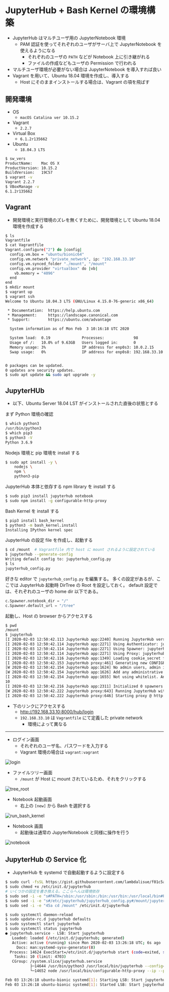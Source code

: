 # JupyterHub + Bash Kernel の環境構築

- JupyterHub はマルチユーザ用の JupyterNotebook 環境
  - PAM 認証を使ってそれぞれのユーザがサーバ上で JupyterNotebook を使えるようになる
    - それぞれのユーザの `PATH` などが Notebook 上に引き継がれる
    - ファイルの作成などもユーザの Permission で行われる
- マルチユーザ環境が必要がない場合は JupyterNotebook を導入すれば良い
- Vagrant を用いて、Ubuntu 18.04 環境を作成し、導入する
  - Host にそのままインストールする場合は、Vagrant の項を飛ばす

## 開発環境

- OS
  - `macOS Catalina ver 10.15.2`
- Vagrant
  - `2.2.7`
- Virtual Box
  - `6.1.2r135662`
- Ubuntu
  - `18.04.3 LTS`

```bash
$ sw_vers
ProductName:	Mac OS X
ProductVersion:	10.15.2
BuildVersion:	19C57
$ vagrant -v
Vagrant 2.2.7
$ VBoxManage -v
6.1.2r135662
```

## Vagrant

- 開発環境と実行環境のズレを無くすために、開発環境として Ubuntu 18.04 環境を作成する

```bash
$ ls
Vagrantfile
$ cat Vagrantfile
Vagrant.configure("2") do |config|
  config.vm.box = "ubuntu/bionic64"
  config.vm.network "private_network", ip: "192.168.33.10"
  config.vm.synced_folder "./mount", "/mount"
  config.vm.provider "virtualbox" do |vb|
    vb.memory = "4096"
  end
end
$ mkdir mount
$ vagrant up
$ vagrant ssh
Welcome to Ubuntu 18.04.3 LTS (GNU/Linux 4.15.0-76-generic x86_64)

 * Documentation:  https://help.ubuntu.com
 * Management:     https://landscape.canonical.com
 * Support:        https://ubuntu.com/advantage

  System information as of Mon Feb  3 10:16:18 UTC 2020

  System load:  0.19              Processes:             98
  Usage of /:   10.0% of 9.63GB   Users logged in:       0
  Memory usage: 3%                IP address for enp0s3: 10.0.2.15
  Swap usage:   0%                IP address for enp0s8: 192.168.33.10


0 packages can be updated.
0 updates are security updates.
$ sudo apt update && sudo apt upgrade -y
```

## JupyterHUb

- 以下、Ubuntu Server 18.04 LST がインストールされた直後の状態とする

まず Python 環境の確認

```bash
$ which python3
/usr/bin/python3
$ which pip3
$ python3 -V
Python 3.6.9
```

Nodejs 環境と pip 環境を install する

```bash
$ sudo apt install -y \
    nodejs \
    npm \
    python3-pip
```

JupyterHub 本体と依存する npm library を install する

```bash
$ sudo pip3 install jupyterhub notebook
$ sudo npm install -g configurable-http-proxy
```

Bash Kernel を install する

```bash
$ pip3 install bash_kernel
$ python3 -m bash_kernel.install
Installing IPython kernel spec
```

JupyterHub の設定 file を作成し、起動する

```bash
$ cd /mount  # Vagrantfile 内で host に mount されるように設定されている
$ jupyterhub --generate-config
Writing default config to: jupyterhub_config.py
$ ls
jupyterhub_config.py
```

好きな editor で `jupyterhub_config.py` を編集する。
多くの設定があるが、ここでは JupyterHub 起動時 DirTree の Root を設定しておく。
default 設定では、それぞれのユーザの home dir 以下である。

```python
c.Spawner.notebook_dir = "/"
c.Spawner.default_url = "/tree"
```

起動し、Host の browser からアクセスする

```bash
$ pwd
/mount
$ jupyterhub
[I 2020-02-03 12:50:42.113 JupyterHub app:2240] Running JupyterHub version 1.1.0
[I 2020-02-03 12:50:42.114 JupyterHub app:2271] Using Authenticator: jupyterhub.auth.PAMAuthenticator-1.1.0
[I 2020-02-03 12:50:42.114 JupyterHub app:2271] Using Spawner: jupyterhub.spawner.LocalProcessSpawner-1.1.0
[I 2020-02-03 12:50:42.114 JupyterHub app:2271] Using Proxy: jupyterhub.proxy.ConfigurableHTTPProxy-1.1.0
[I 2020-02-03 12:50:42.116 JupyterHub app:1349] Loading cookie_secret from /mount/jupyterhub_cookie_secret
[I 2020-02-03 12:50:42.153 JupyterHub proxy:461] Generating new CONFIGPROXY_AUTH_TOKEN
[W 2020-02-03 12:50:42.154 JupyterHub app:1624] No admin users, admin interface will be unavailable.
[W 2020-02-03 12:50:42.154 JupyterHub app:1626] Add any administrative users to `c.Authenticator.admin_users` in config.
[I 2020-02-03 12:50:42.154 JupyterHub app:1655] Not using whitelist. Any authenticated user will be allowed.
10
[I 2020-02-03 12:50:42.216 JupyterHub app:2311] Initialized 0 spawners in 0.007 seconds
[W 2020-02-03 12:50:42.222 JupyterHub proxy:643] Running JupyterHub without SSL.  I hope there is SSL termination happening somewhere else...
[I 2020-02-03 12:50:42.222 JupyterHub proxy:646] Starting proxy @ http://:8000
```

- 下のリンクにアクセスする
  - http://192.168.33.10:8000/hub/login
  - `192.168.33.10` は `Vagrantfile` にて定義した private network
    - 環境によって異なる

---

- ログイン画面
  - それぞれのユーザ名、パスワードを入力する
  - Vagrant 環境の場合は `vagrant:vagrant`

![login](./img/login.png)

- ファイルツリー画面
  - `/mount` が Host に mount されているため、それをクリックする

![tree_root](./img/tree_root.png)

- Notebook 起動画面
  - 右上の `[new]` から Bash を選択する

![run_bash_kernel](./img/run_bash_kernel.png)

- Notebook 画面
  - 起動後は通常の JupyterNotebook と同様に操作を行う

![notebook](./img/notebook.png)

## JupyterHub の Service 化

- JupyterHub を systemd で自動起動するように設定する

```bash
$ sudo curl -fsSL https://gist.githubusercontent.com/lambdalisue/f01c5a65e81100356379/raw/ecf427429f07a6c2d6c5c42198cc58d4e332b425/jupyterhub -o /etc/init.d/jupyterhub
$ sudo chmod +x /etc/init.d/jupyterhub
# いくつかの設定を書き換える。ここらへんは環境依存
$ sudo sed -i -e "s#PATH=/sbin:/usr/sbin:/bin:/usr/bin:/usr/local/bin#PATH=$(echo $PATH)#g" /etc/init.d/jupyterhub
$ sudo sed -i -e "s#/etc/jupyterhub/jupyterhub_config.py#/mount/jupyterhub_config.py#g" /etc/init.d/jupyterhub
$ sudo sed -i -e "45a cd /mount" /etc/init.d/jupyterhub

$ sudo systemctl daemon-reload
$ sudo update-rc.d jupyterhub defaults
$ sudo systemctl start jupyterhub
$ sudo systemctl status jupyterhub
● jupyterhub.service - LSB: Start jupyterhub
   Loaded: loaded (/etc/init.d/jupyterhub; generated)
   Active: active (running) since Mon 2020-02-03 13:26:18 UTC; 6s ago
     Docs: man:systemd-sysv-generator(8)
  Process: 14624 ExecStart=/etc/init.d/jupyterhub start (code=exited, status=0/SUCCESS)
    Tasks: 10 (limit: 4703)
   CGroup: /system.slice/jupyterhub.service
           ├─14644 /usr/bin/python3 /usr/local/bin/jupyterhub --config=/mount/jupyterhub_config.py
           └─14652 node /usr/local/bin/configurable-http-proxy --ip --port 8000 --api-ip 127.0.0.1 --api-port 8001 --error-target http://127.0.0.1:8081/hub/error

Feb 03 13:26:18 ubuntu-bionic systemd[1]: Starting LSB: Start jupyterhub...
Feb 03 13:26:18 ubuntu-bionic systemd[1]: Started LSB: Start jupyterhub.
```
